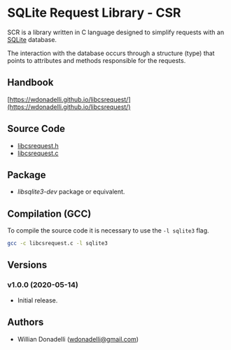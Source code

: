 # SQLite Request Library - CSR

SCR is a library written in C language designed to simplify requests with an [SQLite](https://www.sqlite.org/) database.

The interaction with the database occurs through a structure (type) that points to attributes and methods responsible for the requests.

## Handbook

[https://wdonadelli.github.io/libcsrequest/](https://wdonadelli.github.io/libcsrequest/)

## Source Code

- [libcsrequest.h](https://wdonadelli.github.io/libcsrequest/libcsrequest.h)
- [libcsrequest.c](https://wdonadelli.github.io/libcsrequest/libcsrequest.c)

## Package

- *libsqlite3-dev* package or equivalent.

## Compilation (GCC) 

To compile the source code it is necessary to use the `-l sqlite3` flag.

```sh
gcc -c libcsrequest.c -l sqlite3
```

## Versions

### v1.0.0 (2020-05-14)

- Initial release.

## Authors

- Willian Donadelli (<wdonadelli@gmail.com>)
